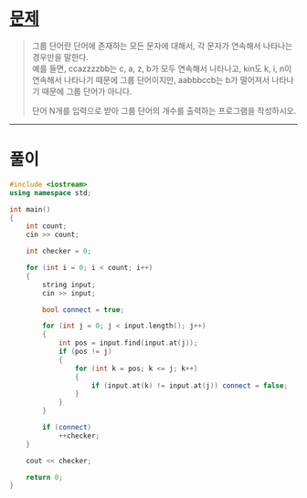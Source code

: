 # [문제](https://www.acmicpc.net/problem/10810 "#10810번")
  
> 그룹 단어란 단어에 존재하는 모든 문자에 대해서, 각 문자가 연속해서 나타나는 경우만을 말한다. 
> <br>예를 들면, ccazzzzbb는 c, a, z, b가 모두 연속해서 나타나고, kin도 k, i, n이 연속해서 나타나기 때문에 그룹 단어이지만, aabbbccb는 b가 떨어져서 나타나기 때문에 그룹 단어가 아니다.
>
> 단어 N개를 입력으로 받아 그룹 단어의 개수를 출력하는 프로그램을 작성하시오.
<hr/>

# 풀이

```cpp
#include <iostream>
using namespace std;

int main() 
{
    int count;
    cin >> count;

    int checker = 0;

    for (int i = 0; i < count; i++)
    {
        string input;
        cin >> input;

        bool connect = true;

        for (int j = 0; j < input.length(); j++)
        {
            int pos = input.find(input.at(j));
            if (pos != j)
            {
                for (int k = pos; k <= j; k++)
                {
                    if (input.at(k) != input.at(j)) connect = false;
                }
            }
        }

        if (connect) 
            ++checker;
    }

    cout << checker;

    return 0;
}
```

